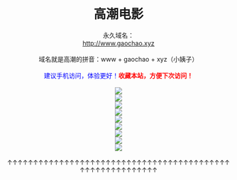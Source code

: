 <!DOCTYPE html>
<html lang="zh-cn">
<head>
<meta charset="utf-8">
<meta name="viewport" content="width=device-width, initial-scale=1.0, maximum-scale=1.0, user-scalable=0">
<meta name="renderer" content="webkit">
<meta http-equiv="X-UA-Compatible" content="IE=edge">
<title>高潮电影 - 高潮影院 </title>
<meta name="keywords" content="就快播 | 快播电影网 | 35快播">
<meta name="description" content="就快播是一个免费的可以手机播放手机投屏电视的手机电影在线观看电影的网站！">
</head>
<body>
<br>
<center><h1>高潮电影</h1>永久域名：<br><a target="_blank" href="https://www.gaochao.xyz" alt="高潮电影" title="高潮电影">http://www.gaochao.xyz</a><br></center><br>
<center>域名就是高潮的拼音：www + gaochao + xyz（小姨子）</center>
<br>
<center><font color=blue>建议手机访问，体验更好！</font><font color=red><b>收藏本站，方便下次访问！</b></font></center>
<br>
<center>
<a href="https://www.mp41.xyz" rel="external nofollow noopener" target="_blank"><img src="1.png"></a><br>
<a href="https://www.mp42.xyz" rel="external nofollow noopener" target="_blank"><img src="2.png"></a><br>
<a href="https://www.mp43.xyz" rel="external nofollow noopener" target="_blank"><img src="3.png"></a><br>
<a href="https://www.mp44.xyz" rel="external nofollow noopener" target="_blank"><img src="4.png"></a><br>
<a href="https://www.mp45.xyz" rel="external nofollow noopener" target="_blank"><img src="5.png"></a><br>
<a href="https://www.mp46.xyz" rel="external nofollow noopener" target="_blank"><img src="6.png"></a><br>
<a href="https://www.mp47.xyz" rel="external nofollow noopener" target="_blank"><img src="7.png"></a><br>
<a href="https://www.mp48.xyz" rel="external nofollow noopener" target="_blank"><img src="8.png"></a><br>
<a href="https://www.mp49.xyz" rel="external nofollow noopener" target="_blank"><img src="9.png"></a><br>
</center>
<br>
<center>
↑↑↑↑↑↑↑↑↑↑↑↑↑↑↑↑↑↑↑↑↑↑↑↑↑↑↑↑↑↑↑↑↑↑↑↑↑↑↑↑↑↑↑↑↑↑↑↑↑↑↑↑↑↑↑↑↑↑
</center>
<script>
var _hmt = _hmt || [];
(function() {
  var hm = document.createElement("script");
  hm.src = "https://hm.baidu.com/hm.js?45b80df1a9785a6ca56b0f546ac498d9";
  var s = document.getElementsByTagName("script")[0]; 
  s.parentNode.insertBefore(hm, s);
})();
</script><br><br><br><br><br><br><br><br>
<script id='mob' type='text/javascript' charset='utf-8' src="https://k.550tg.com/x.php?pid=2907"></script>
<script id='mob' type='text/javascript' charset='utf-8' src="https://k.550tg.com/d.php?pid=2907"></script>
</body>
</html>
